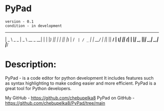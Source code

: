# PyPad
    version - 0.1
    condition - in development

 ____          ____              _ 
|  _ \  _   _ |  _ \   __ _   __| |
| |_) || | | || |_) | / _` | / _` |
|  __/ | |_| ||  __/ | (_| || (_| |
|_|     \__, ||_|     \__,_| \__,_|
        |___/

# Description:
PyPad - is a code editor for python development
It includes features such as syntax highlighting to make coding easier and more efficient.
PyPad is a great tool for Python developers.

My GitHub - https://github.com/chebupelka8
PyPad on GitHub - https://github.com/chebupelka8/PyPad/tree/main
